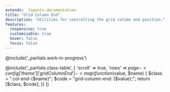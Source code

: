 ```yaml
---
extends: _layouts.documentation
title: "Grid Column End"
description: "Utilities for controlling the grid column end position."
features:
  responsive: true
  customizable: true
  hover: false
  focus: false
---
```


@include('_partials.work-in-progress')

@include('_partials.class-table', [
  'scroll' => true,
  'rows' => $page->config['theme']['gridColumnEnd']->map(function ($value, $name) {
    $class = ".col-end-{$name}";
    $code = "grid-column-end: {$value};";
    return [$class, $code];
  })
])
